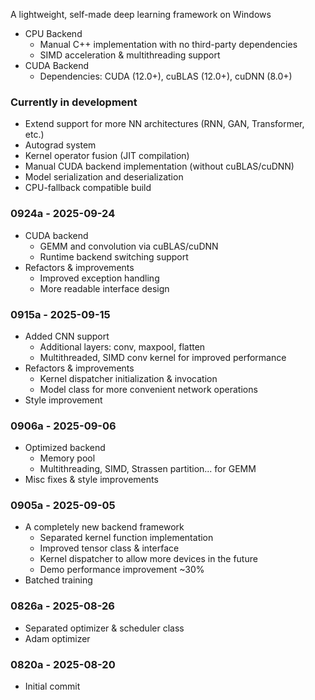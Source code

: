 A lightweight, self-made deep learning framework on Windows

- CPU Backend
  - Manual C++ implementation with no third-party dependencies
  - SIMD acceleration & multithreading support
- CUDA Backend
  - Dependencies: CUDA (12.0+), cuBLAS (12.0+), cuDNN (8.0+)

### Currently in development

- Extend support for more NN architectures (RNN, GAN, Transformer, etc.)
- Autograd system
- Kernel operator fusion (JIT compilation)
- Manual CUDA backend implementation (without cuBLAS/cuDNN)
- Model serialization and deserialization
- CPU-fallback compatible build

### 0924a - 2025-09-24

- CUDA backend
  - GEMM and convolution via cuBLAS/cuDNN 
  - Runtime backend switching support
- Refactors & improvements
  - Improved exception handling
  - More readable interface design

### 0915a - 2025-09-15

- Added CNN support
  - Additional layers: conv, maxpool, flatten
  - Multithreaded, SIMD conv kernel for improved performance 
- Refactors & improvements
  - Kernel dispatcher initialization & invocation
  - Model class for more convenient network operations
- Style improvement

### 0906a - 2025-09-06

- Optimized backend
  - Memory pool
  - Multithreading, SIMD, Strassen partition... for GEMM
- Misc fixes & style improvements

### 0905a - 2025-09-05

- A completely new backend framework
  - Separated kernel function implementation
  - Improved tensor class & interface
  - Kernel dispatcher to allow more devices in the future
  - Demo performance improvement ~30%
- Batched training

### 0826a - 2025-08-26

- Separated optimizer & scheduler class
- Adam optimizer

### 0820a - 2025-08-20

- Initial commit